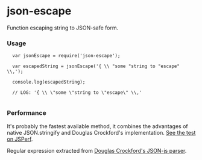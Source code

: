 json-escape
===========

Function escaping string to JSON-safe form.

### Usage ###
```
  var jsonEscape = require('json-escape');
  
  var escapedString = jsonEscape('{ \\ "some "string to "escape" \\,');
  
  console.log(escapedString);
  
  // LOG: '{ \\ \"some \"string to \"escape\" \\,'
  
```

### Performance ###
It's probably the fastest available method, it combines the advantages of native JSON.stringify and Douglas Crockford's implementation. [See the test on JSPerf](http://jsperf.com/json-stringify-vs-json-escape).


Regular expression extracted from [Douglas Crockford's JSON-js parser](https://github.com/douglascrockford/JSON-js/).
